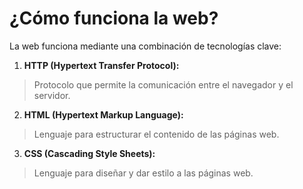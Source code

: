 
# ¿Cómo funciona la web?  

La web funciona mediante una combinación de tecnologías clave:  

1. **HTTP (Hypertext Transfer Protocol):**
 >Protocolo que permite la comunicación entre el navegador y el servidor.  
2. **HTML (Hypertext Markup Language):**
> Lenguaje para estructurar el contenido de las páginas web.  
3. **CSS (Cascading Style Sheets):**
> Lenguaje para diseñar y dar estilo a las páginas web.  
